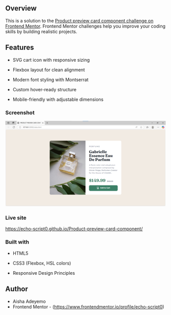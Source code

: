  ## Overview
This is a solution to the [Product preview card component challenge on Frontend Mentor](https://www.frontendmentor.io/challenges/product-preview-card-component-GO7UmttRfa). Frontend Mentor challenges help you improve your coding skills by building realistic projects. 

## Features
- SVG cart icon with responsive sizing

- Flexbox layout for clean alignment

- Modern font styling with Montserrat

- Custom hover-ready structure

- Mobile-friendly with adjustable dimensions


### Screenshot

![Preview](screenshot.png)


### Live site
https://echo-script0.github.io/Product-preview-card-component/

### Built with

- HTML5

- CSS3 (Flexbox, HSL colors)

- Responsive Design Principles

## Author
- Aisha Adeyemo
- Frontend Mentor - (https://www.frontendmentor.io/profile/echo-script0)

